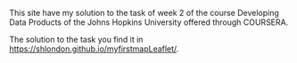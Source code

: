 This site have my solution to the task of week 2 of the course Developing Data Products of the Johns Hopkins University offered through COURSERA.

The solution to the task you find it in https://shlondon.github.io/myfirstmapLeaflet/.

